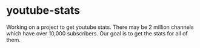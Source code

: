 # youtube-stats

Working on a project to get youtube stats.
There may be 2 million channels which have over 10,000 subscribers.
Our goal is to get the stats for all of them.
